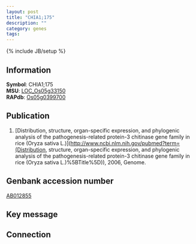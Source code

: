 ```yaml
---
layout: post
title: "CHIA1;175"
description: ""
category: genes
tags: 
---
```

{% include JB/setup %}

## Information
__Symbol__: CHIA1;175  
__MSU__: [LOC_Os05g33150](http://rice.plantbiology.msu.edu/cgi-bin/ORF_infopage.cgi?orf=LOC_Os05g33150)  
__RAPdb__: [Os05g0399700](http://rapdb.dna.affrc.go.jp/viewer/gbrowse_details/irgsp1?name=Os05g0399700)  

## Publication
1. [Distribution, structure, organ-specific expression, and phylogenic analysis of the pathogenesis-related protein-3 chitinase gene family in rice (Oryza sativa L.)](http://www.ncbi.nlm.nih.gov/pubmed?term=(Distribution, structure, organ-specific expression, and phylogenic analysis of the pathogenesis-related protein-3 chitinase gene family in rice (Oryza sativa L.)%5BTitle%5D)), 2006, Genome.

## Genbank accession number
[AB012855](http://www.ncbi.nlm.nih.gov/nuccore/AB012855)

## Key message

## Connection


